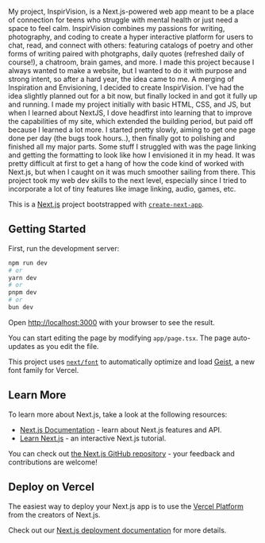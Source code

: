 
My project, InspirVision, is a Next.js-powered web app meant to be a place of connection for teens who struggle with mental health or just need a space to feel calm. InspirVision combines my passions for writing, photography, and coding to create a hyper interactive platform for users to chat, read, and connect with others: featuring catalogs of poetry and other forms of writing paired with photgraphs, daily quotes (refreshed daily of course!), a chatroom, brain games, and more. I made this project because I always wanted to make a website, but I wanted to do it with purpose and strong intent, so after a hard year, the idea came to me. A merging of Inspiration and Envisioning, I decided to create InspirVision. I’ve had the idea slightly planned out for a bit now, but finally locked in and got it fully up and running. I made my project initially with basic HTML, CSS, and JS, but when I learned about NextJS, I dove headfirst into learning that to improve the capabilities of my site, which extended the building period, but paid off because I learned a lot more. I started pretty slowly, aiming to get one page done per day (the bugs took hours..), then finally got to polishing and finished all my major parts. Some stuff I struggled with was the page linking and getting the formatting to look like how I envisioned it in my head. It was pretty difficult at first to get a hang of how the code kind of worked with Next.js, but when I caught on it was much smoother sailing from there. This project took my web dev skills to the next level, especially since I tried to incorporate a lot of tiny features like image linking, audio, games, etc.

This is a [Next.js](https://nextjs.org) project bootstrapped with [`create-next-app`](https://nextjs.org/docs/app/api-reference/cli/create-next-app).

## Getting Started

First, run the development server:

```bash
npm run dev
# or
yarn dev
# or
pnpm dev
# or
bun dev
```

Open [http://localhost:3000](http://localhost:3000) with your browser to see the result.

You can start editing the page by modifying `app/page.tsx`. The page auto-updates as you edit the file.

This project uses [`next/font`](https://nextjs.org/docs/app/building-your-application/optimizing/fonts) to automatically optimize and load [Geist](https://vercel.com/font), a new font family for Vercel.

## Learn More

To learn more about Next.js, take a look at the following resources:

- [Next.js Documentation](https://nextjs.org/docs) - learn about Next.js features and API.
- [Learn Next.js](https://nextjs.org/learn) - an interactive Next.js tutorial.

You can check out [the Next.js GitHub repository](https://github.com/vercel/next.js) - your feedback and contributions are welcome!

## Deploy on Vercel

The easiest way to deploy your Next.js app is to use the [Vercel Platform](https://vercel.com/new?utm_medium=default-template&filter=next.js&utm_source=create-next-app&utm_campaign=create-next-app-readme) from the creators of Next.js.

Check out our [Next.js deployment documentation](https://nextjs.org/docs/app/building-your-application/deploying) for more details.
